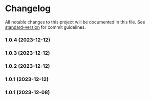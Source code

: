 # Changelog

All notable changes to this project will be documented in this file. See [standard-version](https://github.com/conventional-changelog/standard-version) for commit guidelines.

### 1.0.4 (2023-12-12)

### 1.0.3 (2023-12-12)

### 1.0.2 (2023-12-12)

### 1.0.1 (2023-12-12)

### 1.0.1 (2023-12-08)
